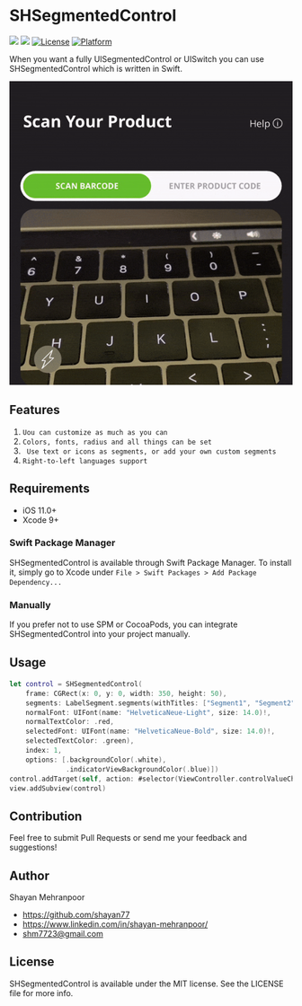 # SHSegmentedControl

![](https://img.shields.io/badge/Swift-5.1-blue.svg?style=flat)
![](https://app.bitrise.io/app/1d06a34a06589be2/status.svg?token=i0xHqYqUAjHGkzToH5FVOg&branch=master)
[![License](https://img.shields.io/cocoapods/l/BetterSegmentedControl.svg?style=flat)](http://cocoapods.org/pods/BetterSegmentedControl)
[![Platform](https://img.shields.io/cocoapods/p/BetterSegmentedControl.svg?style=flat)](http://cocoapods.org/pods/BetterSegmentedControl)

When you want a fully UISegmentedControl or UISwitch you can use SHSegmentedControl which is written in Swift.

![Demo](https://github.com/shayan77/SHSegmentedControl/blob/master/demo.gif)

## Features

1) `Uou can customize as much as you can`
2) `Colors, fonts, radius and all things can be set`
3) ` Use text or icons as segments, or add your own custom segments`
4) `Right-to-left languages support`

## Requirements

- iOS 11.0+
- Xcode 9+

### Swift Package Manager

SHSegmentedControl is available through Swift Package Manager. To install
it, simply go to Xcode under `File > Swift Packages > Add Package Dependency...`

### Manually

If you prefer not to use SPM or CocoaPods, you can integrate SHSegmentedControl into your project manually.

## Usage

```swift
let control = SHSegmentedControl(
    frame: CGRect(x: 0, y: 0, width: 350, height: 50),
    segments: LabelSegment.segments(withTitles: ["Segment1", "Segment2", "Segment3"],
    normalFont: UIFont(name: "HelveticaNeue-Light", size: 14.0)!,
    normalTextColor: .red,
    selectedFont: UIFont(name: "HelveticaNeue-Bold", size: 14.0)!,
    selectedTextColor: .green),
    index: 1,
    options: [.backgroundColor(.white),
              .indicatorViewBackgroundColor(.blue)])
control.addTarget(self, action: #selector(ViewController.controlValueChanged(_:)), for: .valueChanged)
view.addSubview(control)
```

## Contribution

Feel free to submit Pull Requests or send me your feedback and suggestions!

## Author

Shayan Mehranpoor

- https://github.com/shayan77
- https://www.linkedin.com/in/shayan-mehranpoor/
- shm7723@gmail.com

## License

SHSegmentedControl is available under the MIT license. See the LICENSE file for more info.
